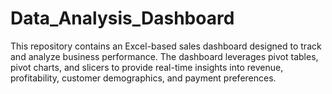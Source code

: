 # Data_Analysis_Dashboard
This repository contains an Excel-based sales dashboard designed to track and analyze business performance. The dashboard leverages pivot tables, pivot charts, and slicers to provide real-time insights into revenue, profitability, customer demographics, and payment preferences.
